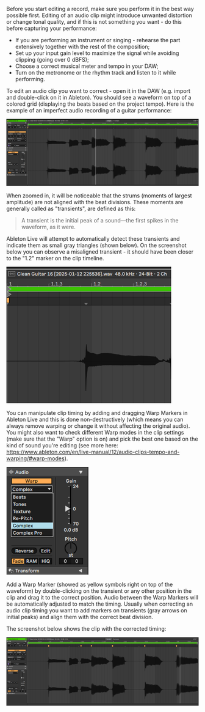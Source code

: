 Before you start editing a record, make sure you perform it in the best way possible first. Editing of an audio clip might introduce unwanted distortion or change tonal quality, and if this is not something you want - do this before capturing your performance:

- If you are performing an instrument or singing - rehearse the part extensively together with the rest of the composition;
- Set up your input gain level to maximize the signal while avoiding clipping (going over 0 dBFS);
- Choose a correct musical meter and tempo in your DAW;
- Turn on the metronome or the rhythm track and listen to it while performing.

To edit an audio clip you want to correct - open it in the DAW (e.g. import and double-click on it in Ableton). You should see a waveform on top of a colored grid (displaying the beats based on the project tempo). Here is the example of an imperfect audio recording of a guitar performance:

![](../resources/Pasted%20image%2020250112225604.png)

When zoomed in, it will be noticeable that the strums (moments of largest amplitude) are not aligned with the beat divisions. These moments are generally called as "transients", are defined as this:

>A transient is the initial peak of a sound—the first spikes in the waveform, as it were.

Ableton Live will attempt to automatically detect these transients and indicate them as small gray triangles (shown below). On the screenshot below you can observe a misaligned transient - it should have been closer to the "1.2" marker on the clip timeline.

![](../resources/Pasted%20image%2020250112225851.png)

You can manipulate clip timing by adding and dragging Warp Markers in Ableton Live and this is done non-destructively (which means you can always remove warping or change it without affecting the original audio). You might also want to check different Warp modes in the clip settings (make sure that the "Warp" option is on) and pick the best one based on the kind of sound you're editing (see more here: https://www.ableton.com/en/live-manual/12/audio-clips-tempo-and-warping/#warp-modes). 

![](../resources/Pasted%20image%2020250112225819.png)

Add a Warp Marker (showed as yellow symbols right on top of the waveform) by double-clicking on the transient or any other position in the clip and drag it to the correct position. Audio between the Warp Markers will be automatically adjusted to match the timing. Usually when correcting an audio clip timing you want to add markers on transients (gray arrows on initial peaks) and align them with the correct beat division. 

The screenshot below shows the clip with the corrected timing:

![](../resources/Pasted%20image%2020250112225724.png)